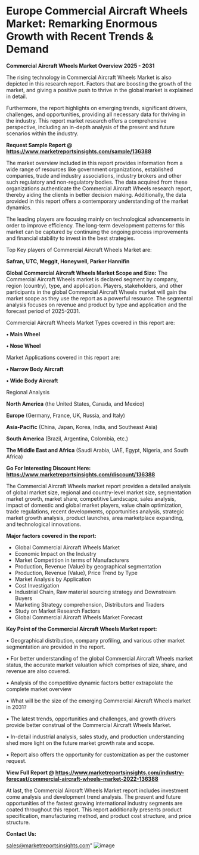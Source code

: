 # Europe Commercial Aircraft Wheels Market: Remarking Enormous Growth with Recent Trends & Demand

<Strong> Commercial Aircraft Wheels Market Overview 2025 - 2031</strong>

The rising technology in Commercial Aircraft Wheels Market is also depicted in this research report. Factors that are boosting the growth of the market, and giving a positive push to thrive in the global market is explained in detail.

Furthermore, the report highlights on emerging trends, significant drivers, challenges, and opportunities, providing all necessary data for thriving in the industry. This report market research offers a comprehensive perspective, including an in-depth analysis of the present and future scenarios within the industry.

<strong>Request Sample Report @ <a href=https://www.marketreportsinsights.com/sample/136388>https://www.marketreportsinsights.com/sample/136388</a></strong>

The market overview included in this report provides information from a wide range of resources like government organizations, established companies, trade and industry associations, industry brokers and other such regulatory and non-regulatory bodies. The data acquired from these organizations authenticate the Commercial Aircraft Wheels research report, thereby aiding the clients in better decision making. Additionally, the data provided in this report offers a contemporary understanding of the market dynamics.

The leading players are focusing mainly on technological advancements in order to improve efficiency. The long-term development patterns for this market can be captured by continuing the ongoing process improvements and financial stability to invest in the best strategies.

Top Key players of Commercial Aircraft Wheels Market are:

<strong>Safran, UTC, Meggit, Honeywell, Parker Hannifin</strong>

<strong><b>Global Commercial Aircraft Wheels Market Scope and Size:</b></strong>
The Commercial Aircraft Wheels market is declared segment by company, region (country), type, and application. Players, stakeholders, and other participants in the global Commercial Aircraft Wheels market will gain the market scope as they use the report as a powerful resource. The segmental analysis focuses on revenue and product by type and application and the forecast period of 2025-2031.

Commercial Aircraft Wheels Market Types covered in this report are:

<strong>• Main Wheel

• Nose Wheel</strong>

Market Applications covered in this report are:

<strong>• Narrow Body Aircraft

• Wide Body Aircraft</strong> 

Regional Analysis

<strong>North America</strong> (the United States, Canada, and Mexico)

<strong>Europe</strong> (Germany, France, UK, Russia, and Italy)

<strong>Asia-Pacific</strong> (China, Japan, Korea, India, and Southeast Asia)

<strong>South America</strong> (Brazil, Argentina, Colombia, etc.)

<strong>The Middle East and Africa</strong> (Saudi Arabia, UAE, Egypt, Nigeria, and South Africa)

<strong>Go For Interesting Discount Here: <a href=https://www.marketreportsinsights.com/discount/136388>https://www.marketreportsinsights.com/discount/136388</a></strong>

The Commercial Aircraft Wheels market report provides a detailed analysis of global market size, regional and country-level market size, segmentation market growth, market share, competitive Landscape, sales analysis, impact of domestic and global market players, value chain optimization, trade regulations, recent developments, opportunities analysis, strategic market growth analysis, product launches, area marketplace expanding, and technological innovations.

<strong><b>Major factors covered in the report:</b></strong>
<ul>
  <li>Global Commercial Aircraft Wheels Market </li>
  <li>Economic Impact on the Industry</li>
  <li>Market Competition in terms of Manufacturers</li>
  <li>Production, Revenue (Value) by geographical segmentation</li>
  <li>Production, Revenue (Value), Price Trend by Type</li>
  <li>Market Analysis by Application</li>
  <li>Cost Investigation</li>
  <li>Industrial Chain, Raw material sourcing strategy and Downstream Buyers</li>
  <li>Marketing Strategy comprehension, Distributors and Traders</li>
  <li>Study on Market Research Factors</li>
  <li>Global Commercial Aircraft Wheels Market Forecast</li>
</ul>

<strong><b>Key Point of the Commercial Aircraft Wheels Market report:</b></strong>

• Geographical distribution, company profiling, and various other market segmentation are provided in the report.

• For better understanding of the global Commercial Aircraft Wheels market status, the accurate market valuation which comprises of size, share, and revenue are also covered.

• Analysis of the competitive dynamic factors better extrapolate the complete market overview

• What will be the size of the emerging Commercial Aircraft Wheels market in 2031?

• The latest trends, opportunities and challenges, and growth drivers provide better construal of the Commercial Aircraft Wheels Market.

• In-detail industrial analysis, sales study, and production understanding shed more light on the future market growth rate and scope.

• Report also offers the opportunity for customization as per the customer request.

<strong><b>View Full Report @ <a href=https://www.marketreportsinsights.com/industry-forecast/commercial-aircraft-wheels-market-2022-136388>https://www.marketreportsinsights.com/industry-forecast/commercial-aircraft-wheels-market-2022-136388</a></b></strong>


At last, the Commercial Aircraft Wheels Market report includes investment come analysis and development trend analysis. The present and future opportunities of the fastest growing international industry segments are coated throughout this report. This report additionally presents product specification, manufacturing method, and product cost structure, and price structure.

<strong>Contact Us:</strong>

sales@marketreportsinsights.com"
![image](https://github.com/user-attachments/assets/39b65418-a10f-451f-8174-b5999279b7eb)
